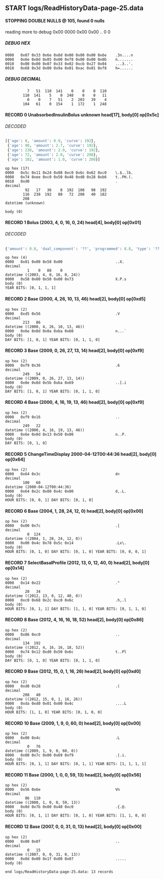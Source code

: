 ## START logs/ReadHistoryData-page-25.data
#### STOPPING DOUBLE NULLS @ 105, found 0 nulls
reading more to debug 0x00
    0000   0x00 0x00                                  ..
              0    0
##### DEBUG HEX
    0000   0x07 0x33 0x6e 0x8d 0x00 0x00 0x00 0x6e    .3n....n
    0008   0x6e 0x8d 0x05 0x00 0xf8 0x00 0x00 0x0b    n.......
    0010   0x00 0x00 0x07 0x33 0x02 0xcb 0x27 0x04    ...3..'.
    0018   0x68 0x3d 0x00 0x9a 0x01 0xac 0x01 0xf8    h=......
##### DEBUG DECIMAL
              7   51  110  141    0    0    0  110
            110  141    5    0  248    0    0   11
              0    0    7   51    2  203   39    4
            104   61    0  154    1  172    1  248
#### RECORD 0 UnabsorbedInsulinBolus unknown head[17], body[0] op[0x5c]
###### DECODED
```python
[{'age': 8, 'amount': 0.9, 'curve': 192},
 {'age': 98, 'amount': 2.7, 'curve': 192},
 {'age': 238, 'amount': 2.9, 'curve': 192},
 {'age': 72, 'amount': 2.0, 'curve': 208},
 {'age': 182, 'amount': 1.0, 'curve': 208}]
```
    op hex (17)
    0000   0x5c 0x11 0x24 0x08 0xc0 0x6c 0x62 0xc0    \.$..lb.
    0008   0x74 0xee 0xc0 0x50 0x48 0xd0 0x28 0xb6    t..PH.(.
    0010   0xd0                                       .
    decimal
             92   17   36    8  192  108   98  192
            116  238  192   80   72  208   40  182
            208
    datetime (unknown)

    body (0)

#### RECORD 1 Bolus (2003, 4, 0, 16, 0, 24) head[4], body[0] op[0x01]
###### DECODED
```python
{'amount': 0.0, 'dual_component': '??', 'programmed': 8.8, 'type': '??'}
```
    op hex (4)
    0000   0x01 0x00 0x58 0x00                        ..X.
    decimal
              1    0   88    0
    datetime ((2003, 4, 0, 16, 0, 24))
    0000   0x58 0x00 0x50 0x00 0x73                   X.P.s
    body (0)
    YEAR BITS: [0, 1, 1, 1]
#### RECORD 2 Base (2000, 4, 26, 10, 13, 46) head[2], body[0] op[0xd5]

    op hex (2)
    0000   0xd5 0x56                                  .V
    decimal
            213   86
    datetime ((2000, 4, 26, 10, 13, 46))
    0000   0x6e 0x0d 0x0a 0xba 0x60                   n...`
    body (0)
    DAY BITS: [1, 0, 1] YEAR BITS: [0, 1, 1, 0]
#### RECORD 3 Base (2009, 0, 26, 27, 13, 14) head[2], body[0] op[0xf9]

    op hex (2)
    0000   0xf9 0x36                                  .6
    decimal
            249   54
    datetime ((2009, 0, 26, 27, 13, 14))
    0000   0x0e 0x0d 0x5b 0xba 0x69                   ..[.i
    body (0)
    DAY BITS: [1, 0, 1] YEAR BITS: [0, 1, 1, 0]
#### RECORD 4 Base (2000, 4, 16, 19, 13, 46) head[2], body[0] op[0xf9]

    op hex (2)
    0000   0xf9 0x16                                  ..
    decimal
            249   22
    datetime ((2000, 4, 16, 19, 13, 46))
    0000   0x6e 0x0d 0x13 0x50 0x00                   n..P.
    body (0)
    DAY BITS: [0, 1, 0]
#### RECORD 5 ChangeTimeDisplay 2000-04-12T00:44:36 head[2], body[0] op[0x64]

    op hex (2)
    0000   0x64 0x3c                                  d<
    decimal
            100   60
    datetime (2000-04-12T00:44:36)
    0000   0x64 0x2c 0x00 0x4c 0x00                   d,.L.
    body (0)
    HOUR BITS: [0, 0, 1] DAY BITS: [0, 1, 0]
#### RECORD 6 Base (2004, 1, 28, 24, 12, 0) head[2], body[0] op[0x00]

    op hex (2)
    0000   0x00 0x7c                                  .|
    decimal
              0  124
    datetime ((2004, 1, 28, 24, 12, 0))
    0000   0x00 0x4c 0x78 0x5c 0x14                   .Lx\.
    body (0)
    HOUR BITS: [0, 1, 0] DAY BITS: [0, 1, 0] YEAR BITS: [0, 0, 0, 1]
#### RECORD 7 SelectBasalProfile (2012, 13, 0, 12, 40, 0) head[2], body[0] op[0x14]

    op hex (2)
    0000   0x14 0x22                                  ."
    decimal
             20   34
    datetime ((2012, 13, 0, 12, 40, 0))
    0000   0xc0 0x68 0x2c 0xc0 0x6c                   .h,.l
    body (0)
    HOUR BITS: [0, 1, 1] DAY BITS: [1, 1, 0] YEAR BITS: [0, 1, 1, 0]
#### RECORD 8 Base (2012, 4, 16, 16, 18, 52) head[2], body[0] op[0x86]

    op hex (2)
    0000   0x86 0xc0                                  ..
    decimal
            134  192
    datetime ((2012, 4, 16, 16, 18, 52))
    0000   0x74 0x12 0xd0 0x50 0x6c                   t..Pl
    body (0)
    DAY BITS: [0, 1, 0] YEAR BITS: [0, 1, 1, 0]
#### RECORD 9 Base (2012, 15, 0, 1, 16, 26) head[2], body[0] op[0xd0]

    op hex (2)
    0000   0xd0 0x28                                  .(
    decimal
            208   40
    datetime ((2012, 15, 0, 1, 16, 26))
    0000   0xda 0xd0 0x01 0x00 0x4c                   ....L
    body (0)
    HOUR BITS: [1, 1, 0] YEAR BITS: [0, 1, 0, 0]
#### RECORD 10 Base (2009, 1, 9, 0, 60, 0) head[2], body[0] op[0x00]

    op hex (2)
    0000   0x00 0x4c                                  .L
    decimal
              0   76
    datetime ((2009, 1, 9, 0, 60, 0))
    0000   0x00 0x7c 0x00 0x69 0xf9                   .|.i.
    body (0)
    HOUR BITS: [0, 1, 1] DAY BITS: [0, 1, 1] YEAR BITS: [1, 1, 1, 1]
#### RECORD 11 Base (2000, 1, 0, 0, 59, 13) head[2], body[0] op[0x56]

    op hex (2)
    0000   0x56 0x6e                                  Vn
    decimal
             86  110
    datetime ((2000, 1, 0, 0, 59, 13))
    0000   0x0d 0x7b 0x00 0x40 0xc0                   .{.@.
    body (0)
    HOUR BITS: [0, 1, 1] DAY BITS: [0, 1, 0] YEAR BITS: [1, 1, 0, 0]
#### RECORD 12 Base (2007, 0, 0, 31, 0, 13) head[2], body[0] op[0x00]

    op hex (2)
    0000   0x00 0x0f                                  ..
    decimal
              0   15
    datetime ((2007, 0, 0, 31, 0, 13))
    0000   0x0d 0x00 0x1f 0x00 0x07                   .....
    body (0)

`end logs/ReadHistoryData-page-25.data: 13 records`
